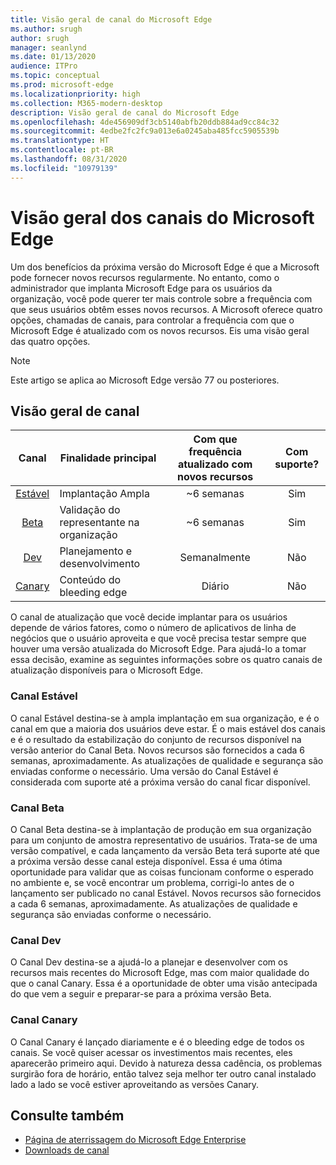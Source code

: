 ```yaml
---
title: Visão geral de canal do Microsoft Edge
ms.author: srugh
author: srugh
manager: seanlynd
ms.date: 01/13/2020
audience: ITPro
ms.topic: conceptual
ms.prod: microsoft-edge
ms.localizationpriority: high
ms.collection: M365-modern-desktop
description: Visão geral de canal do Microsoft Edge
ms.openlocfilehash: 4de456909df3cb5140abfb20ddb884ad9cc84c32
ms.sourcegitcommit: 4edbe2fc2fc9a013e6a0245aba485fcc5905539b
ms.translationtype: HT
ms.contentlocale: pt-BR
ms.lasthandoff: 08/31/2020
ms.locfileid: "10979139"
---
```

# Visão geral dos canais do Microsoft Edge

Um dos benefícios da próxima versão do Microsoft Edge é que a Microsoft pode fornecer novos recursos regularmente. No entanto, como o administrador que implanta Microsoft Edge para os usuários da organização, você pode querer ter mais controle sobre a frequência com que seus usuários obtêm esses novos recursos. A Microsoft oferece quatro opções, chamadas de canais, para controlar a frequência com que o Microsoft Edge é atualizado com os novos recursos. Eis uma visão geral das quatro opções.
  
> [!NOTE]
> Este artigo se aplica ao Microsoft Edge versão 77 ou posteriores.

## Visão geral de canal

|Canal|Finalidade principal|Com que frequência atualizado com novos recursos|Com suporte?|
|:---:|---|:---:|:---:|
|[Estável](#stable-channel)|Implantação Ampla|~6 semanas|Sim|
|[Beta](#beta-channel)|Validação do representante na organização|~6 semanas|Sim|
|[Dev](#dev-channel)|Planejamento e desenvolvimento|Semanalmente|Não|
|[Canary](#canary-channel)|Conteúdo do bleeding edge|Diário|Não|

O canal de atualização que você decide implantar para os usuários depende de vários fatores, como o número de aplicativos de linha de negócios que o usuário aproveita e que você precisa testar sempre que houver uma versão atualizada do Microsoft Edge. Para ajudá-lo a tomar essa decisão, examine as seguintes informações sobre os quatro canais de atualização disponíveis para o Microsoft Edge.

### Canal Estável

O canal Estável destina-se à ampla implantação em sua organização, e é o canal em que a maioria dos usuários deve estar. É o mais estável dos canais e é o resultado da estabilização do conjunto de recursos disponível na versão anterior do Canal Beta. Novos recursos são fornecidos a cada 6 semanas, aproximadamente. As atualizações de qualidade e segurança são enviadas conforme o necessário. Uma versão do Canal Estável é considerada com suporte até a próxima versão do canal ficar disponível.

### Canal Beta

O Canal Beta destina-se à implantação de produção em sua organização para um conjunto de amostra representativo de usuários. Trata-se de uma versão compatível, e cada lançamento da versão Beta terá suporte até que a próxima versão desse canal esteja disponível. Essa é uma ótima oportunidade para validar que as coisas funcionam conforme o esperado no ambiente e, se você encontrar um problema, corrigi-lo antes de o lançamento ser publicado no canal Estável. Novos recursos são fornecidos a cada 6 semanas, aproximadamente. As atualizações de qualidade e segurança são enviadas conforme o necessário.

### Canal Dev

O Canal Dev destina-se a ajudá-lo a planejar e desenvolver com os recursos mais recentes do Microsoft Edge, mas com maior qualidade do que o canal Canary. Essa é a oportunidade de obter uma visão antecipada do que vem a seguir e preparar-se para a próxima versão Beta.

### Canal Canary

O Canal Canary é lançado diariamente e é o bleeding edge de todos os canais. Se você quiser acessar os investimentos mais recentes, eles aparecerão primeiro aqui. Devido à natureza dessa cadência, os problemas surgirão fora de horário, então talvez seja melhor ter outro canal instalado lado a lado se você estiver aproveitando as versões Canary.

## Consulte também

- [Página de aterrissagem do Microsoft Edge Enterprise](https://aka.ms/EdgeEnterprise)
- [Downloads de canal](https://aka.ms/EdgeEnterprise)
